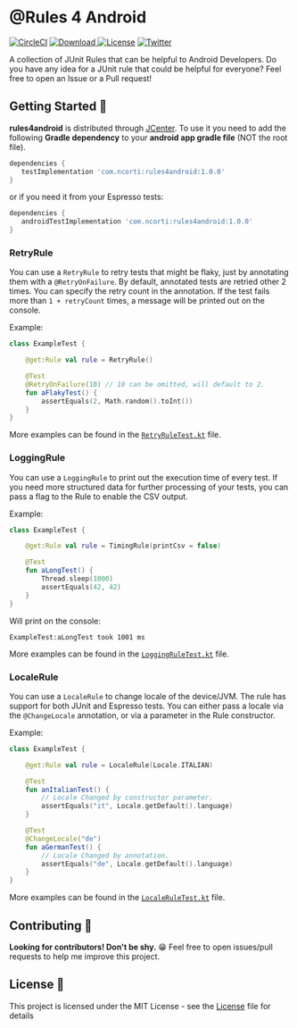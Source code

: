# @Rules 4 Android

[![CircleCI](https://circleci.com/gh/cortinico/rules4android/tree/master.svg?style=shield)](https://circleci.com/gh/cortinico/rules4android/tree/master)  [ ![Download](https://api.bintray.com/packages/cortinico/maven/rules4android/images/download.svg) ](https://bintray.com/cortinico/maven/rules4android/_latestVersion) [![License](https://img.shields.io/badge/license-MIT%20License-brightgreen.svg)](https://opensource.org/licenses/MIT) [![Twitter](https://img.shields.io/badge/Twitter-@cortinico-blue.svg?style=flat)](http://twitter.com/cortinico)

A collection of JUnit Rules that can be helpful to Android Developers. Do you have any idea for a JUnit rule that could be helpful for everyone? Feel free to open an Issue or a Pull request!

## Getting Started 👣

**rules4android** is distributed through [JCenter](https://bintray.com/bintray/jcenter?filterByPkgName=rules4android). To use it you need to add the following **Gradle dependency** to your **android app gradle file** (NOT the root file).

```groovy
dependencies {
   testImplementation 'com.ncorti:rules4android:1.0.0'
}
```

or if you need it from your Espresso tests:

```groovy
dependencies {
   androidTestImplementation 'com.ncorti:rules4android:1.0.0'
}
```

### RetryRule

You can use a `RetryRule` to retry tests that might be flaky, just by annotating them with a `@RetryOnFailure`. By default, annotated tests are retried other 2 times. You can specify the retry count in the annotation. If the test fails more than `1 + retryCount` times, a message will be printed out on the console.

Example:

```kotlin
class ExampleTest {

    @get:Rule val rule = RetryRule()

    @Test
    @RetryOnFailure(10) // 10 can be omitted, will default to 2.
    fun aFlakyTest() {
        assertEquals(2, Math.random().toInt())
    }
}
```

More examples can be found in the [`RetryRuleTest.kt`](exampleapp/src/test/java/com/ncorti/rules4android/exampleapp/RetryRuleTest.kt) file.

### LoggingRule

You can use a `LoggingRule` to print out the execution time of every test. If you need more structured data for further processing of your tests, you can pass a flag to the Rule to enable the CSV output.

Example:

```kotlin
class ExampleTest {

    @get:Rule val rule = TimingRule(printCsv = false)

    @Test
    fun aLongTest() {
        Thread.sleep(1000)
        assertEquals(42, 42)
    }
}
```

Will print on the console:
```
ExampleTest:aLongTest took 1001 ms
```

More examples can be found in the [`LoggingRuleTest.kt`](exampleapp/src/test/java/com/ncorti/rules4android/exampleapp/LoggingRuleTest.kt) file.

### LocaleRule

You can use a `LocaleRule` to change locale of the device/JVM. The rule has support for both JUnit and Espresso tests. You can either pass a locale via the `@ChangeLocale` annotation, or via a parameter in the Rule constructor.

Example:

```kotlin
class ExampleTest {

    @get:Rule val rule = LocaleRule(Locale.ITALIAN)

    @Test
    fun anItalianTest() {
        // Locale Changed by constructor parameter.
        assertEquals("it", Locale.getDefault().language)
    }

    @Test
    @ChangeLocale("de")
    fun aGermanTest() {
        // Locale Changed by annotation.
        assertEquals("de", Locale.getDefault().language)
    }
}
```

More examples can be found in the [`LocaleRuleTest.kt`](exampleapp/src/test/java/com/ncorti/rules4android/exampleapp/LocaleRuleTest.kt) file.

## Contributing 🤝

**Looking for contributors! Don't be shy.** 😁 Feel free to open issues/pull requests to help me improve this project.

## License 📄

This project is licensed under the MIT License - see the [License](License) file for details
